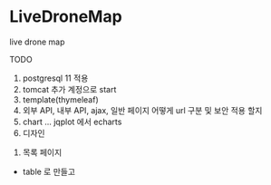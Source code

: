 # LiveDroneMap
live drone map

TODO

1. postgresql 11 적용
2. tomcat 추가 계정으로 start
3. template(thymeleaf)
4. 외부 API, 내부 API, ajax, 일반 페이지 어떻게 url 구분 및 보안 적용 할지
5. chart ... jqplot 에서 echarts
6. 디자인
 1) 목록 페이지
  - table 로 만들고
